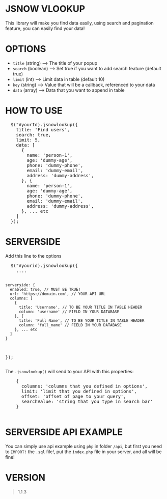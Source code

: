 # JSNOW VLOOKUP
<p>
  This library will make you find data easily, using search and pagination feature, you can easily find your data!
</p>

# OPTIONS
<ul>
  <li><code>title</code> (string) --> The title of your popup</li>
  <li><code>search</code> (boolean) --> Set true if you want to add search feature (default true)</li>
  <li><code>limit</code> (int) --> Limit data in table (default 10)</li>
  <li><code>key</code> (string) --> Value that will be a callback, referenced to your data</li>
  <li><code>data</code> (array) --> Data that you want to append in table</li>
</ul>

# HOW TO USE
<pre>
  $("#yourId).jsnowlookup({
    title: 'Find users',
    search: true,
    limit: 5,
    data: [
      {
        name: 'person-1',
        age: 'dummy-age',
        phone: 'dummy-phone',
        email: 'dummy-email',
        address: 'dummy-address',
      }, {
        name: 'person-1',
        age: 'dummy-age',
        phone: 'dummy-phone',
        email: 'dummy-email',
        address: 'dummy-address',
      }, ... etc
    ]
  });
</pre>

# SERVERSIDE
<p>
  Add this line to the options
<p>
<pre>
  $("#yourid).jsnowlookup({
    ....

    serverside: {
      enabled: true, // MUST BE TRUE!
      url: 'https://domain.com', // YOUR API URL
      columns: [
        {
          title: 'Username', // TO BE YOUR TITLE IN TABLE HEADER
          column: 'username' // FIELD IN YOUR DATABASE
        }, {
          title: 'Full Name', // TO BE YOUR TITLE IN TABLE HEADER
          column: 'full_name' // FIELD IN YOUR DATABASE
        }, ... etc
      ]
    }
  });
</pre>
<p>
  The <code>.jsnowlookup()</code> will send to your API with this properties:<br />
  <pre>
    {
      columns: 'columns that you defined in options',
      limit: 'limit that you defined in options',
      offset: 'offset of page to your query',
      searchValue: 'string that you type in search bar'
    }
  </pre>
</p>

# SERVERSIDE API EXAMPLE
<p>
  You can simply use api example using <code>php</code> in folder <code>/api</code>, but first you need to <code>IMPORT!</code> the <code>.sql</code> file!, put the <code>index.php</code> file in your server, and all will be fine!
</p>

# VERSION
> 1.1.3